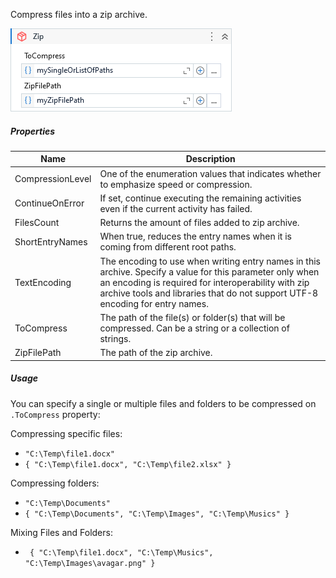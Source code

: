 Compress files into a zip archive.

![](../img/activities/Zip.png)

##### Properties

|Name            |Description                                                                                                                                                                                                                                     |
|----------------|------------------------------------------------------------------------------------------------------------------------------------------------------------------------------------------------------------------------------------------------|
|CompressionLevel|One of the enumeration values that indicates whether to emphasize speed or compression.                                                                                                                                                         |
|ContinueOnError |If set, continue executing the remaining activities even if the current activity has failed.                                                                                                                                                    |
|FilesCount      |Returns the amount of files added to zip archive.                                                                                                                                                                                               |
|ShortEntryNames |When true, reduces the entry names when it is coming from different root paths.                                                                                                                                                                 |
|TextEncoding    |The encoding to use when writing entry names in this archive. Specify a value for this parameter only when an encoding is required for interoperability with zip archive tools and libraries that do not support UTF-8 encoding for entry names.|
|ToCompress      |The path of the file(s) or folder(s) that will be compressed. Can be a string or a collection of strings.                                                                                                                                       |
|ZipFilePath     |The path of the zip archive.                                                                                                                                                                                                                    |


##### Usage

You can specify a single or multiple files and folders to be compressed on `.ToCompress` property:

Compressing specific files:

- `"C:\Temp\file1.docx"`
- `{ "C:\Temp\file1.docx", "C:\Temp\file2.xlsx" }`

Compressing folders:

- `"C:\Temp\Documents"`
- `{ "C:\Temp\Documents", "C:\Temp\Images", "C:\Temp\Musics" }`

Mixing Files and Folders:

- ` { "C:\Temp\file1.docx", "C:\Temp\Musics", "C:\Temp\Images\avagar.png" }`
